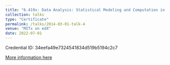 ```yaml
---
title: "6.419x: Data Analysis: Statistical Modeling and Computation in Applications"
collection: talks
type: "Certificate"
permalink: /talks/2014-03-01-talk-4
venue: "MITx on edX"
date: 2022-07-01
---
```


Credential ID: 34eefa49e7324541834d519b5194c2c7 

[More information here](https://courses.edx.org/certificates/34eefa49e7324541834d519b5194c2c7)